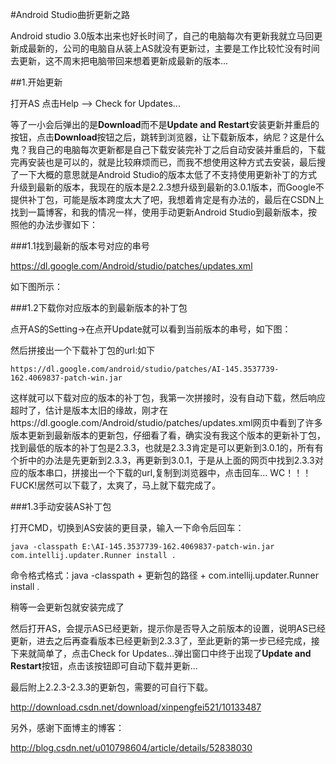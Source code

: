 #Android Studio曲折更新之路

Android studio 3.0版本出来也好长时间了，自己的电脑每次有更新我就立马回更新成最新的，公司的电脑自从装上AS就没有更新过，主要是工作比较忙没有时间去更新，这不周末把电脑带回来想着更新成最新的版本...

##1.开始更新

打开AS 点击Help --> Check for Updates...

等了一小会后弹出的是**Download**而不是**Update and Restart**安装更新并重启的按钮，点击**Download**按钮之后，跳转到浏览器，让下载新版本，纳尼？这是什么鬼？我自己的电脑每次更新都是自己下载安装完补丁之后自动安装并重启的，下载完再安装也是可以的，就是比较麻烦而已，而我不想使用这种方式去安装，最后搜了一下大概的意思就是Android Studio的版本太低了不支持使用更新补丁的方式升级到最新的版本，我现在的版本是2.2.3想升级到最新的3.0.1版本，而Google不提供补丁包，可能是版本跨度太大了吧，我想着肯定是有办法的，最后在CSDN上找到一篇博客，和我的情况一样，使用手动更新Android Studio到最新版本，按照他的办法步骤如下：

###1.1找到最新的版本号对应的串号

https://dl.google.com/Android/studio/patches/updates.xml

如下图所示：

###1.2下载你对应版本的到最新版本的补丁包

点开AS的Setting->在点开Update就可以看到当前版本的串号，如下图：

然后拼接出一个下载补丁包的url:如下

```https://dl.google.com/android/studio/patches/AI-145.3537739-162.4069837-patch-win.jar```

这样就可以下载对应的版本的补丁包，我第一次拼接时，没有自动下载，然后响应超时了，估计是版本太旧的缘故，刚才在https://dl.google.com/Android/studio/patches/updates.xml网页中看到了许多版本更新到最新版本的更新包，仔细看了看，确实没有我这个版本的更新补丁包，找到最低的版本的补丁包是2.3.3，也就是2.3.3肯定是可以更新到3.0.1的，所有有个折中的办法是先更新到2.3.3，再更新到3.0.1，于是从上面的网页中找到2.3.3对应的版本串口，拼接出一个下载的url,复制到浏览器中，点击回车... WC！！！FUCK!居然可以下载了，太爽了，马上就下载完成了。

###1.3手动安装AS补丁包

打开CMD，切换到AS安装的更目录，输入一下命令后回车：

```java -classpath E:\AI-145.3537739-162.4069837-patch-win.jar com.intellij.updater.Runner install .```

命令格式格式：java -classpath + 更新包的路径 + com.intellij.updater.Runner install .

稍等一会更新包就安装完成了

然后打开AS，会提示AS已经更新，提示你是否导入之前版本的设置，说明AS已经更新，进去之后再查看版本已经更新到2.3.3了，至此更新的第一步已经完成，接下来就简单了，点击Check for Updates...弹出窗口中终于出现了**Update and Restart**按钮，点击该按钮即可自动下载并更新...

最后附上2.2.3-2.3.3的更新包，需要的可自行下载。

http://download.csdn.net/download/xinpengfei521/10133487

另外，感谢下面博主的博客：

http://blog.csdn.net/u010798604/article/details/52838030